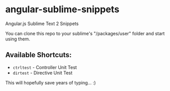 angular-sublime-snippets
========================

Angular.js Sublime Text 2 Snippets

You can clone this repo to your sublime's "/packages/user" folder and start using them.

Available Shortcuts:
---------
* `ctrltest` - Controller Unit Test
* `dirtest` - Directive Unit Test

This will hopefully save years of typing... :)
